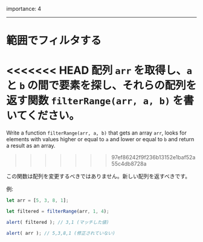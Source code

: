 importance: 4

---

# 範囲でフィルタする

<<<<<<< HEAD
配列 `arr` を取得し、`a` と `b` の間で要素を探し、それらの配列を返す関数 `filterRange(arr, a, b)` を書いてください。
=======
Write a function `filterRange(arr, a, b)` that gets an array `arr`, looks for elements with values higher or equal to `a` and lower or equal to `b` and return a result as an array.
>>>>>>> 97ef86242f9f236b13152e1baf52a55c4db8728a

この関数は配列を変更するべきではありません。新しい配列を返すべきです。

例:

```js
let arr = [5, 3, 8, 1];

let filtered = filterRange(arr, 1, 4);

alert( filtered ); // 3,1 (マッチした値)

alert( arr ); // 5,3,8,1 (修正されていない)
```
